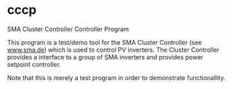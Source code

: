 # cccp
SMA Cluster Controller Controller Program 

This program is a test/demo tool for the SMA Cluster Controller (see www.sma.de) which is used to control PV inverters. 
The Cluster Controller provides a interface to a group of SMA inverters and provides power setpoint controller.

Note that this is merely a test program in order to demonstrate functionallity.
